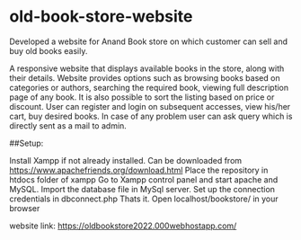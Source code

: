 # old-book-store-website
Developed a website for Anand Book store on which customer can sell and buy old books easily.

A responsive website that displays available books in the store, along with their details. Website provides options such as browsing books based on categories or authors, searching the required book, viewing full description page of any book. It is also possible to sort the listing based on price or discount. User can register and login on subsequent accesses, view his/her cart, buy desired books. In case of any problem user can ask query which is directly sent as a mail to admin.

##Setup:

Install Xampp if not already installed. Can be downloaded from https://www.apachefriends.org/download.html
Place the repository in htdocs folder of xampp
Go to Xampp control panel and start apache and MySQL.
Import the database file in MySql server.
Set up the connection credentials in dbconnect.php
Thats it. Open localhost/bookstore/ in your browser

website link: https://oldbookstore2022.000webhostapp.com/
